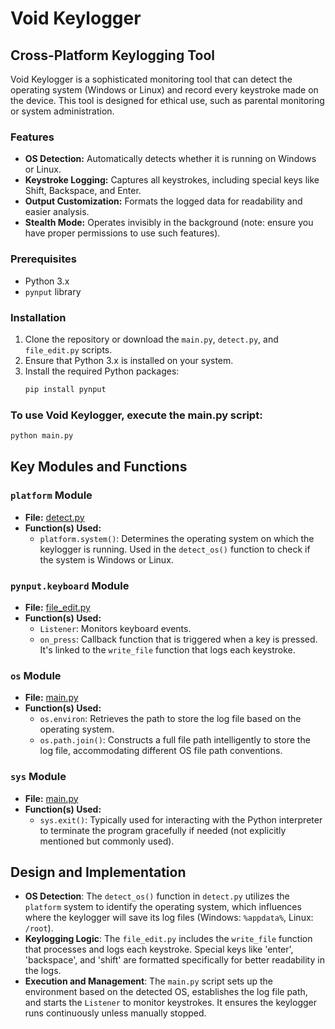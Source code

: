# Void Keylogger

## Cross-Platform Keylogging Tool

Void Keylogger is a sophisticated monitoring tool that can detect the operating system (Windows or Linux) and record every keystroke made on the device. This tool is designed for ethical use, such as parental monitoring or system administration.

### Features

- **OS Detection:** Automatically detects whether it is running on Windows or Linux.
- **Keystroke Logging:** Captures all keystrokes, including special keys like Shift, Backspace, and Enter.
- **Output Customization:** Formats the logged data for readability and easier analysis.
- **Stealth Mode:** Operates invisibly in the background (note: ensure you have proper permissions to use such features).

### Prerequisites

- Python 3.x
- `pynput` library

### Installation

1. Clone the repository or download the `main.py`, `detect.py`, and `file_edit.py` scripts.
2. Ensure that Python 3.x is installed on your system.
3. Install the required Python packages:
   ```bash
   pip install pynput

### To use Void Keylogger, execute the main.py script:
```bash
python main.py
```

## Key Modules and Functions

### `platform` Module
- **File:** [detect.py](detect.py)
- **Function(s) Used:**
  - `platform.system()`: Determines the operating system on which the keylogger is running. Used in the `detect_os()` function to check if the system is Windows or Linux.

### `pynput.keyboard` Module
- **File:** [file_edit.py](file_edit.py)
- **Function(s) Used:**
  - `Listener`: Monitors keyboard events.
  - `on_press`: Callback function that is triggered when a key is pressed. It's linked to the `write_file` function that logs each keystroke.

### `os` Module
- **File:** [main.py](main.py)
- **Function(s) Used:**
  - `os.environ`: Retrieves the path to store the log file based on the operating system.
  - `os.path.join()`: Constructs a full file path intelligently to store the log file, accommodating different OS file path conventions.

### `sys` Module
- **File:** [main.py](main.py)
- **Function(s) Used:**
  - `sys.exit()`: Typically used for interacting with the Python interpreter to terminate the program gracefully if needed (not explicitly mentioned but commonly used).

## Design and Implementation
- **OS Detection**: The `detect_os()` function in `detect.py` utilizes the `platform` system to identify the operating system, which influences where the keylogger will save its log files (Windows: `%appdata%`, Linux: `/root`).
- **Keylogging Logic**: The `file_edit.py` includes the `write_file` function that processes and logs each keystroke. Special keys like 'enter', 'backspace', and 'shift' are formatted specifically for better readability in the logs.
- **Execution and Management**: The `main.py` script sets up the environment based on the detected OS, establishes the log file path, and starts the `Listener` to monitor keystrokes. It ensures the keylogger runs continuously unless manually stopped.
